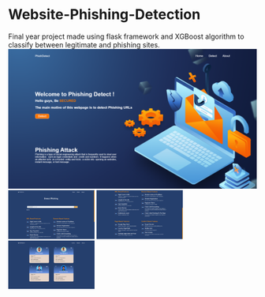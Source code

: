 # Website-Phishing-Detection
Final year project made using flask framework and XGBoost algorithm to classify between legitimate and phishing sites.
![Image title](Screenshots/home.png)
<img width="175px" src="detect.png"/>
<img width="175px" src="features.png"/>
<img width="175px" src="about.png"/>
